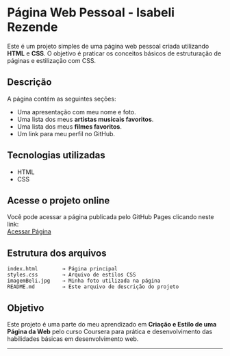 # Página Web Pessoal - Isabeli Rezende

Este é um projeto simples de uma página web pessoal criada utilizando **HTML** e **CSS**. O objetivo é praticar os conceitos básicos de estruturação de páginas e estilização com CSS.

## Descrição

A página contém as seguintes seções:
- Uma apresentação com meu nome e foto.
- Uma lista dos meus **artistas musicais favoritos**.
- Uma lista dos meus **filmes favoritos**.
- Um link para meu perfil no GitHub.

## Tecnologias utilizadas
- HTML
- CSS

## Acesse o projeto online
Você pode acessar a página publicada pelo GitHub Pages clicando neste link:  
[Acessar Página](https://isabelirezende.github.io/Cria-ao-e-estilo-de-uma-pagina-web/) 

## Estrutura dos arquivos

```
index.html        → Página principal
styles.css        → Arquivo de estilos CSS
imagemBeli.jpg    → Minha foto utilizada na página
README.md         → Este arquivo de descrição do projeto
```
## Objetivo
Este projeto é uma parte do meu aprendizado em **Criação e Estilo de uma Página da Web** pelo curso Coursera para prática e desenvolvimento das habilidades básicas em desenvolvimento web.

---

